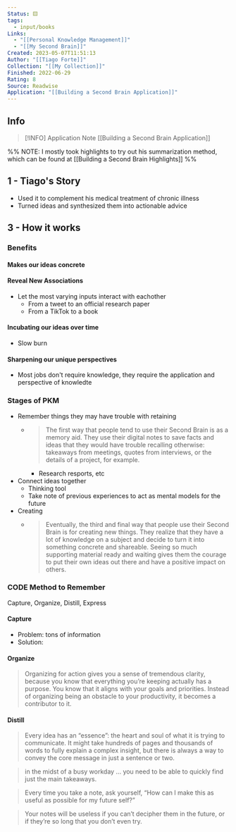 ```yaml
---
Status: 🟨
tags:
  - input/books
Links:
  - "[[Personal Knowledge Management]]"
  - "[[My Second Brain]]"
Created: 2023-05-07T11:51:13
Author: "[[Tiago Forte]]"
Collection: "[[My Collection]]"
Finished: 2022-06-29
Rating: 8
Source: Readwise
Application: "[[Building a Second Brain Application]]"
---
```

## Info
> [!INFO] Application Note
> [[Building a Second Brain Application]]

%% NOTE: I mostly took highlights to try out his summarization method, which can be found at [[Building a Second Brain Highlights]] %%
## 1 - Tiago's Story
- Used it to complement his medical treatment of chronic illness
- Turned ideas and synthesized them into actionable advice
## 3 - How it works
### Benefits
#### Makes our ideas concrete
#### Reveal New Associations
- Let the most varying inputs interact with eachother
	- From a tweet to an official research paper
	- From a TikTok to a book
#### Incubating our ideas over time
- Slow burn
#### Sharpening our unique perspectives
- Most jobs don't require knowledge, they require the application and perspective of knowledte
### Stages of PKM
- Remember things they may have trouble with retaining
	- > The first way that people tend to use their Second Brain is as a memory aid. They use their digital notes to save facts and ideas that they would have trouble recalling otherwise: takeaways from meetings, quotes from interviews, or the details of a project, for example.
		- Research resports, etc
- Connect ideas together
	- Thinking tool
	- Take note of previous experiences to act as mental models for the future
- Creating
	- > Eventually, the third and final way that people use their Second Brain is for creating new things. They realize that they have a lot of knowledge on a subject and decide to turn it into something concrete and shareable. Seeing so much supporting material ready and waiting gives them the courage to put their own ideas out there and have a positive impact on others.

### CODE Method to Remember
Capture, Organize, Distill, Express

#### Capture
- Problem: tons of information
- Solution: 

#### Organize
> Organizing for action gives you a sense of tremendous clarity, because you know that everything you’re keeping actually has a purpose. You know that it aligns with your goals and priorities. Instead of organizing being an obstacle to your productivity, it becomes a contributor to it.

#### Distill
> Every idea has an “essence”: the heart and soul of what it is trying to communicate. It might take hundreds of pages and thousands of words to fully explain a complex insight, but there is always a way to convey the core message in just a sentence or two.

> in the midst of a busy workday ... you need to be able to quickly find just the main takeaways.

> Every time you take a note, ask yourself, “How can I make this as useful as possible for my future self?”

> Your notes will be useless if you can’t decipher them in the future, or if they’re so long that you don’t even try.